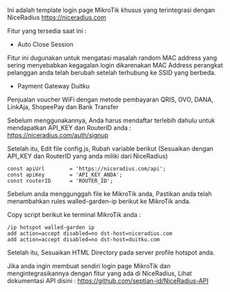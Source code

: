 Ini adalah template login page MikroTik khusus yang terintegrasi dengan NiceRadius https://niceradius.com

Fitur yang tersedia saat ini :
- Auto Close Session

Fitur ini dugunakan untuk mengatasi masalah random MAC address yang sering menyebabkan kegagalan login dikarenakan MAC Address perangkat pelanggan anda telah berubah setelah terhubung ke SSID yang berbeda.

- Payment Gateway Duitku

Penjualan voucher WiFi dengan metode pembayaran QRIS, OVO, DANA, LinkAja, ShopeePay dan Bank Transfer

Sebelum menggunakannya, Anda harus mendaftar terlebih dahulu untuk mendapatkan API_KEY dan RouterID anda : https://niceradius.com/auth/signup

Setelah itu, Edit file config.js, Rubah variable berikut (Sesuaikan dengan API_KEY dan RouterID yang anda miliki dari NiceRadius)

```
const apiUrl 		= 'https://niceradius.com/api';
const apiKey 		= 'API_KEY_ANDA';
const routerID		= 'ROUTER_ID';
```

Sebelum anda menggunggah file ke MikroTik anda, Pastikan anda telah menambahkan rules walled-garden-ip berikut ke MikroTik anda.

Copy script berikut ke terminal MikroTik anda :
```
/ip hotspot walled-garden ip 
add action=accept disabled=no dst-host=niceradius.com
add action=accept disabled=no dst-host=duitku.com
```
Setelah itu, Sesuaikan HTML Directory pada server profile hotspot anda.

Jika anda ingin membuat sendiri login page MikroTik dan mengintegrasikannya dengan fitur yang ada di NiceRadius, Lihat dokumentasi API disini : https://github.com/septian-id/NiceRadius-API
